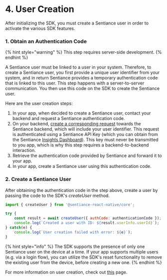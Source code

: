 # 4. User Creation

After initializing the SDK, you must create a Sentiance user in order to activate the various SDK features.

### 1. Obtain an Authentication Code

{% hint style="warning" %}
This step requires server-side development.
{% endhint %}

A Sentiance user must be linked to a user in your system. Therefore, to create a Sentiance user, you first provide a unique user identifier from your system, and in return Sentiance provides a temporary authentication code that is linked to this user. This step happens with a server-to-server communication. You then use this code on the SDK to create the Sentiance user.

Here are the user creation steps:

1. In your app, when decided to create a Sentiance user, contact your backend and request a Sentiance authentication code.
2. On your backend, [create a corresponding request](../../../backend/rest-api/#authentication-code) towards the Sentiance backend, which will include your user identifier. This request is authenticated using a Sentiance API Key (which you can obtain from the Sentiance [Insights Dashboard](https://insights.sentiance.com/)). This key must never be transmitted to you app, which is why this step requires a backend-to-backend interaction.
3. Retrieve the authentication code provided by Sentiance and forward it to your app.
4. In your app, create a Sentiance user using this authentication code.

### 2. Create a Sentiance User

After obtaining the authentication code in the step above, create a user by passing the code to the SDK's _createUser_ method.

```javascript
import { createUser } from '@sentiance-react-native/core';

try {
    const result = await createUser({ authCode: authenticationCode });
    console.log(`Created a user with ID: ${result.userInfo.userId}`);
} catch(e) {
    console.log(`User creation failed with error: ${e}`);
}
```

{% hint style="info" %}
The SDK supports the presence of only one Sentiance user on the device at a time. If your app supports multiple users (e.g. via a login flow), you can utilize the SDK's reset functionality to remove the existing user from the device, before creating a new one.
{% endhint %}

For more information on user creation, check out [this](../../appendix/user-creation.md) page.
